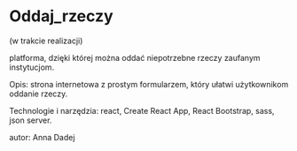 # Oddaj_rzeczy 
(w trakcie realizacji)

platforma, dzięki której można oddać niepotrzebne rzeczy zaufanym instytucjom.

Opis: strona internetowa z prostym formularzem, który ułatwi użytkownikom oddanie rzeczy. 

Technologie i narzędzia: react, Create React App, React Bootstrap, sass, json server.

autor: Anna Dadej
